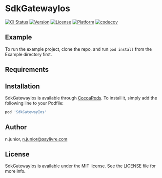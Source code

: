 # SdkGatewayIos

[![CI Status](https://img.shields.io/travis/n.junior/SdkGatewayIos.svg?style=flat)](https://travis-ci.org/n.junior/SdkGatewayIos)
[![Version](https://img.shields.io/cocoapods/v/SdkGatewayIos.svg?style=flat)](https://cocoapods.org/pods/SdkGatewayIos)
[![License](https://img.shields.io/cocoapods/l/SdkGatewayIos.svg?style=flat)](https://cocoapods.org/pods/SdkGatewayIos)
[![Platform](https://img.shields.io/cocoapods/p/SdkGatewayIos.svg?style=flat)](https://cocoapods.org/pods/SdkGatewayIos)
[![codecov](https://codecov.io/gh/MFAP-1/sdk-gateway-ios/branch/develop_0.0.1/graph/badge.svg?token=K0QL3E04EJ)](https://codecov.io/gh/MFAP-1/sdk-gateway-ios)

## Example

To run the example project, clone the repo, and run `pod install` from the Example directory first.

## Requirements

## Installation

SdkGatewayIos is available through [CocoaPods](https://cocoapods.org). To install
it, simply add the following line to your Podfile:

```ruby
pod 'SdkGatewayIos'
```

## Author

n.junior, n.junior@paylivre.com

## License

SdkGatewayIos is available under the MIT license. See the LICENSE file for more info.
